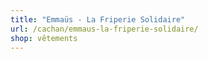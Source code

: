 ```yaml
---
title: "Emmaüs - La Friperie Solidaire"
url: /cachan/emmaus-la-friperie-solidaire/
shop: vêtements
---
```

